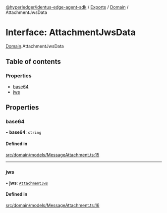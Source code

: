 [@hyperledger/identus-edge-agent-sdk](../README.md) / [Exports](../modules.md) / [Domain](../modules/Domain.md) / AttachmentJwsData

# Interface: AttachmentJwsData

[Domain](../modules/Domain.md).AttachmentJwsData

## Table of contents

### Properties

- [base64](Domain.AttachmentJwsData.md#base64)
- [jws](Domain.AttachmentJwsData.md#jws)

## Properties

### base64

• **base64**: `string`

#### Defined in

[src/domain/models/MessageAttachment.ts:15](https://github.com/hyperledger/identus-edge-agent-sdk-ts/blob/8455e548651bea11f474591a89d22007cfe2962c/src/domain/models/MessageAttachment.ts#L15)

___

### jws

• **jws**: [`AttachmentJws`](Domain.AttachmentJws.md)

#### Defined in

[src/domain/models/MessageAttachment.ts:16](https://github.com/hyperledger/identus-edge-agent-sdk-ts/blob/8455e548651bea11f474591a89d22007cfe2962c/src/domain/models/MessageAttachment.ts#L16)
